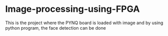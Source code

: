 # Image-processing-using-FPGA
This is the project where the PYNQ board is loaded with image and by using python program, the face detection can be done
